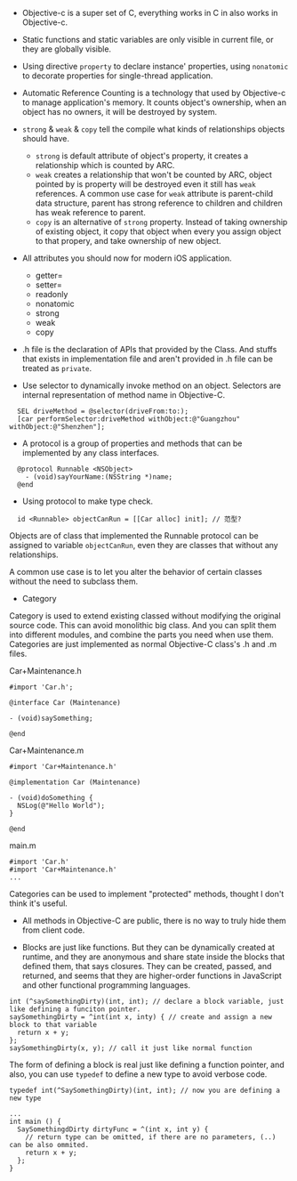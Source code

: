 * Objective-c is a super set of C, everything works in C in also works in Objective-c.

* Static functions and static variables are only visible in current file, or they are globally visible.

* Using directive `property` to declare instance' properties, using `nonatomic` to decorate properties for single-thread application.

* Automatic Reference Counting is a technology that used by Objective-c to manage application's memory. It counts
   object's ownership, when an object has no owners, it will be destroyed by system.

* `strong` & `weak` & `copy` tell the compile what kinds of relationships objects should have.
  
  - `strong` is default attribute of object's property, it creates a relationship which is counted by ARC.
  - `weak` creates a relationship that won't be counted by ARC, object pointed by is property will be destroyed
    even it still has `weak` references. A common use case for `weak` attribute is parent-child data structure, parent
    has strong reference to children and children has weak reference to parent.
  - `copy` is an alternative of `strong` property. Instead of taking ownership of existing object, it copy that object
    when every you assign object to that propery, and take ownership of new object.

* All attributes you should now for modern iOS application.

  - getter=
  - setter=
  - readonly
  - nonatomic
  - strong
  - weak
  - copy

* .h file is the declaration of APIs that provided by the Class. And stuffs that exists in implementation file and
  aren't provided in .h file can be treated as `private`.

* Use selector to dynamically invoke method on an object. Selectors are internal representation of method name in
  Objective-C.

```
  SEL driveMethod = @selector(driveFrom:to:);
  [car performSelector:driveMethod withObject:@"Guangzhou" withObject:@"Shenzhen"];
```

* A protocol is a group of properties and methods that can be implemented by any class interfaces. 

```
  @protocol Runnable <NSObject>
    - (void)sayYourName:(NSString *)name;
  @end
```

* Using protocol to make type check.

```
  id <Runnable> objectCanRun = [[Car alloc] init]; // 范型?
```

Objects are of class that implemented the Runnable protocol can be assigned to variable `objectCanRun`, even they are
classes that without any relationships.

A common use case is to let you alter the behavior of certain classes without the need to subclass them.

* Category

Category is used to extend existing classed without modifying the original source code. This can avoid monolithic big
class. And you can split them into different modules, and combine the parts you need when use them. Categories are just
implemented as normal Objective-C class's .h and .m files.

Car+Maintenance.h
```
#import 'Car.h';

@interface Car (Maintenance)

- (void)saySomething;

@end

```

Car+Maintenance.m
```
#import 'Car+Maintenance.h'

@implementation Car (Maintenance)

- (void)doSomething {
  NSLog(@"Hello World");
}

@end
```

main.m
```
#import 'Car.h'
#import 'Car+Maintenance.h'
...
```

Categories can be used to implement "protected" methods, thought I don't think it's useful.

* All methods in Objective-C are public, there is no way to truly hide them from client code.

* Blocks are just like functions. But they can be dynamically created at runtime, and they are anonymous and share state
  inside the blocks that defined them, that says closures. They can be created, passed, and returned, and seems that
  they are higher-order functions in JavaScript and other functional programming languages.

```
int (^saySomethingDirty)(int, int); // declare a block variable, just like defining a funciton pointer.
saySomethingDirty = ^int(int x, inty) { // create and assign a new block to that variable
  return x + y;
};
saySomethingDirty(x, y); // call it just like normal function
```

The form of defining a block is real just like defining a function pointer, and also, you can use `typedef` to define a
new type to avoid verbose code.

```
typedef int(^SaySomethingDirty)(int, int); // now you are defining a new type

...
int main () {
  SaySomethingdDirty dirtyFunc = ^(int x, int y) {
    // return type can be omitted, if there are no parameters, (..) can be also ommited.
    return x + y;
  };
}
```

